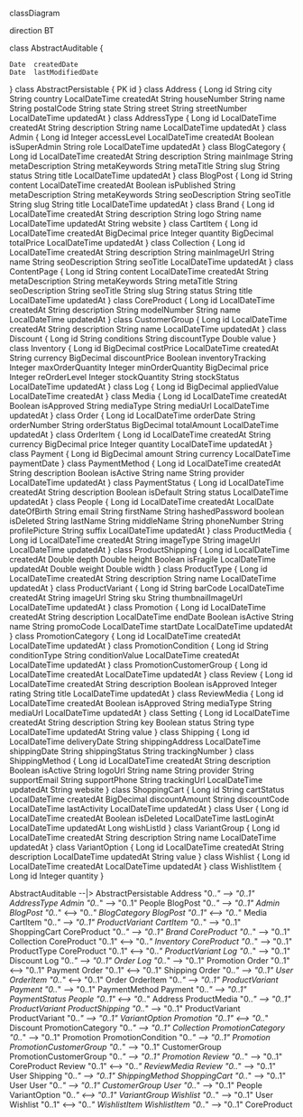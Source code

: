 classDiagram

direction BT


class AbstractAuditable {
    
    Date  createdDate
    Date  lastModifiedDate
}
class AbstractPersistable {
    PK  id
}
class Address {
    Long  id
    String  city
    String  country
    LocalDateTime  createdAt
    String  houseNumber
    String  name
    String  postalCode
    String  state
    String  street
    String  streetNumber
    LocalDateTime  updatedAt
}
class AddressType {
    Long  id
    LocalDateTime  createdAt
    String  description
    String  name
    LocalDateTime  updatedAt
}
class Admin {
    Long  id
    Integer  accessLevel
    LocalDateTime  createdAt
    Boolean  isSuperAdmin
    String  role
    LocalDateTime  updatedAt
}
class BlogCategory {
    Long  id
    LocalDateTime  createdAt
    String  description
    String  mainImage
    String  metaDescription
    String  metaKeywords
    String  metaTitle
    String  slug
    String  status
    String  title
    LocalDateTime  updatedAt
}
class BlogPost {
    Long  id
    String  content
    LocalDateTime  createdAt
    Boolean  isPublished
    String  metaDescription
    String  metaKeywords
    String  seoDescription
    String  seoTitle
    String  slug
    String  title
    LocalDateTime  updatedAt
}
class Brand {
    Long  id
    LocalDateTime  createdAt
    String  description
    String  logo
    String  name
    LocalDateTime  updatedAt
    String  website
}
class CartItem {
    Long  id
    LocalDateTime  createdAt
    BigDecimal  price
    Integer  quantity
    BigDecimal  totalPrice
    LocalDateTime  updatedAt
}
class Collection {
    Long  id
    LocalDateTime  createdAt
    String  description
    String  mainImageUrl
    String  name
    String  seoDescription
    String  seoTitle
    LocalDateTime  updatedAt
}
class ContentPage {
    Long  id
    String  content
    LocalDateTime  createdAt
    String  metaDescription
    String  metaKeywords
    String  metaTitle
    String  seoDescription
    String  seoTitle
    String  slug
    String  status
    String  title
    LocalDateTime  updatedAt
}
class CoreProduct {
    Long  id
    LocalDateTime  createdAt
    String  description
    String  modelNumber
    String  name
    LocalDateTime  updatedAt
}
class CustomerGroup {
    Long  id
    LocalDateTime  createdAt
    String  description
    String  name
    LocalDateTime  updatedAt
}
class Discount {
    Long  id
    String  conditions
    String  discountType
    Double  value
}
class Inventory {
    Long  id
    BigDecimal  costPrice
    LocalDateTime  createdAt
    String  currency
    BigDecimal  discountPrice
    Boolean  inventoryTracking
    Integer  maxOrderQuantity
    Integer  minOrderQuantity
    BigDecimal  price
    Integer  reOrderLevel
    Integer  stockQuantity
    String  stockStatus
    LocalDateTime  updatedAt
}
class Log {
    Long  id
    BigDecimal  appliedValue
    LocalDateTime  createdAt
}
class Media {
    Long  id
    LocalDateTime  createdAt
    Boolean  isApproved
    String  mediaType
    String  mediaUrl
    LocalDateTime  updatedAt
}
class Order {
    Long  id
    LocalDateTime  orderDate
    String  orderNumber
    String  orderStatus
    BigDecimal  totalAmount
    LocalDateTime  updatedAt
}
class OrderItem {
    Long  id
    LocalDateTime  createdAt
    String  currency
    BigDecimal  price
    Integer  quantity
    LocalDateTime  updatedAt
}
class Payment {
    Long  id
    BigDecimal  amount
    String  currency
    LocalDateTime  paymentDate
}
class PaymentMethod {
    Long  id
    LocalDateTime  createdAt
    String  description
    Boolean  isActive
    String  name
    String  provider
    LocalDateTime  updatedAt
}
class PaymentStatus {
    Long  id
    LocalDateTime  createdAt
    String  description
    Boolean  isDefault
    String  status
    LocalDateTime  updatedAt
}
class People {
    Long  id
    LocalDateTime  createdAt
    LocalDate  dateOfBirth
    String  email
    String  firstName
    String  hashedPassword
    boolean  isDeleted
    String  lastName
    String  middleName
    String  phoneNumber
    String  profilePicture
    String  suffix
    LocalDateTime  updatedAt
}
class ProductMedia {
    Long  id
    LocalDateTime  createdAt
    String  imageType
    String  imageUrl
    LocalDateTime  updatedAt
}
class ProductShipping {
    Long  id
    LocalDateTime  createdAt
    Double  depth
    Double  height
    Boolean  isFragile
    LocalDateTime  updatedAt
    Double  weight
    Double  width
}
class ProductType {
    Long  id
    LocalDateTime  createdAt
    String  description
    String  name
    LocalDateTime  updatedAt
}
class ProductVariant {
    Long  id
    String  barCode
    LocalDateTime  createdAt
    String  imageUrl
    String  sku
    String  thumbnailImageUrl
    LocalDateTime  updatedAt
}
class Promotion {
    Long  id
    LocalDateTime  createdAt
    String  description
    LocalDateTime  endDate
    Boolean  isActive
    String  name
    String  promoCode
    LocalDateTime  startDate
    LocalDateTime  updatedAt
}
class PromotionCategory {
    Long  id
    LocalDateTime  createdAt
    LocalDateTime  updatedAt
}
class PromotionCondition {
    Long  id
    String  conditionType
    String  conditionValue
    LocalDateTime  createdAt
    LocalDateTime  updatedAt
}
class PromotionCustomerGroup {
    Long  id
    LocalDateTime  createdAt
    LocalDateTime  updatedAt
}
class Review {
    Long  id
    LocalDateTime  createdAt
    String  description
    Boolean  isApproved
    Integer  rating
    String  title
    LocalDateTime  updatedAt
}
class ReviewMedia {
    Long  id
    LocalDateTime  createdAt
    Boolean  isApproved
    String  mediaType
    String  mediaUrl
    LocalDateTime  updatedAt
}
class Setting {
    Long  id
    LocalDateTime  createdAt
    String  description
    String  key
    Boolean  status
    String  type
    LocalDateTime  updatedAt
    String  value
}
class Shipping {
    Long  id
    LocalDateTime  deliveryDate
    String  shippingAddress
    LocalDateTime  shippingDate
    String  shippingStatus
    String  trackingNumber
}
class ShippingMethod {
    Long  id
    LocalDateTime  createdAt
    String  description
    Boolean  isActive
    String  logoUrl
    String  name
    String  provider
    String  supportEmail
    String  supportPhone
    String  trackingUrl
    LocalDateTime  updatedAt
    String  website
}
class ShoppingCart {
    Long  id
    String  cartStatus
    LocalDateTime  createdAt
    BigDecimal  discountAmount
    String  discountCode
    LocalDateTime  lastActivity
    LocalDateTime  updatedAt
}
class User {
    Long  id
    LocalDateTime  createdAt
    Boolean  isDeleted
    LocalDateTime  lastLoginAt
    LocalDateTime  updatedAt
    Long  wishListId
}
class VariantGroup {
    Long  id
    LocalDateTime  createdAt
    String  description
    String  name
    LocalDateTime  updatedAt
}
class VariantOption {
    Long  id
    LocalDateTime  createdAt
    String  description
    LocalDateTime  updatedAt
    String  value
}
class Wishlist {
    Long  id
    LocalDateTime  createdAt
    LocalDateTime  updatedAt
}
class WishlistItem {
    Long  id
    Integer  quantity
}

AbstractAuditable  --|>  AbstractPersistable 
Address "0..*" --> "0..1" AddressType 
Admin "0..*" --> "0..1" People 
BlogPost "0..*" --> "0..1" Admin 
BlogPost "0..*" <--> "0..*" BlogCategory 
BlogPost "0..1" <--> "0..*" Media 
CartItem "0..*" --> "0..1" ProductVariant 
CartItem "0..*" --> "0..1" ShoppingCart 
CoreProduct "0..*" --> "0..1" Brand 
CoreProduct "0..*" --> "0..1" Collection 
CoreProduct "0..1" <--> "0..*" Inventory 
CoreProduct "0..*" --> "0..1" ProductType 
CoreProduct "0..1" <--> "0..*" ProductVariant 
Log "0..*" --> "0..1" Discount 
Log "0..*" --> "0..1" Order 
Log "0..*" --> "0..1" Promotion 
Order "0..1" <--> "0..1" Payment 
Order "0..1" <--> "0..1" Shipping 
Order "0..*" --> "0..1" User 
OrderItem "0..*" <--> "0..1" Order 
OrderItem "0..*" --> "0..1" ProductVariant 
Payment "0..*" --> "0..1" PaymentMethod 
Payment "0..*" --> "0..1" PaymentStatus 
People "0..1" <--> "0..*" Address 
ProductMedia "0..*" --> "0..1" ProductVariant 
ProductShipping "0..*" --> "0..1" ProductVariant 
ProductVariant "0..*" --> "0..1" VariantOption 
Promotion "0..1" <--> "0..*" Discount 
PromotionCategory "0..*" --> "0..1" Collection 
PromotionCategory "0..*" --> "0..1" Promotion 
PromotionCondition "0..*" --> "0..1" Promotion 
PromotionCustomerGroup "0..*" --> "0..1" CustomerGroup 
PromotionCustomerGroup "0..*" --> "0..1" Promotion 
Review "0..*" --> "0..1" CoreProduct 
Review "0..1" <--> "0..*" ReviewMedia 
Review "0..*" --> "0..1" User 
Shipping "0..*" --> "0..1" ShippingMethod 
ShoppingCart "0..*" --> "0..1" User 
User "0..*" --> "0..1" CustomerGroup 
User "0..*" --> "0..1" People 
VariantOption "0..*" <--> "0..1" VariantGroup 
Wishlist "0..*" --> "0..1" User 
Wishlist "0..1" <--> "0..*" WishlistItem 
WishlistItem "0..*" --> "0..1" CoreProduct 
